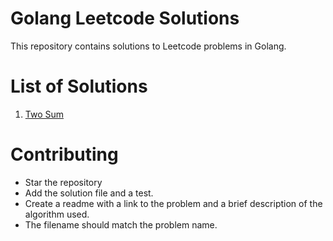 # Golang Leetcode Solutions

This repository contains solutions to Leetcode problems in Golang.

# List of Solutions

 1. [Two Sum](https://github.com/theuhbis/goleet/tree/main/twosum)

# Contributing 

 - Star the repository
 - Add the solution file and a test.
 - Create a readme with a link to the problem and a brief description of the algorithm used.
 - The filename should match the problem name.
